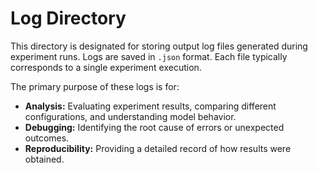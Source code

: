 # Log Directory

This directory is designated for storing output log files generated during experiment runs. Logs are saved in `.json` format. Each file typically corresponds to a single experiment execution.

The primary purpose of these logs is for:

*   **Analysis:** Evaluating experiment results, comparing different configurations, and understanding model behavior.
*   **Debugging:** Identifying the root cause of errors or unexpected outcomes.
*   **Reproducibility:** Providing a detailed record of how results were obtained.

